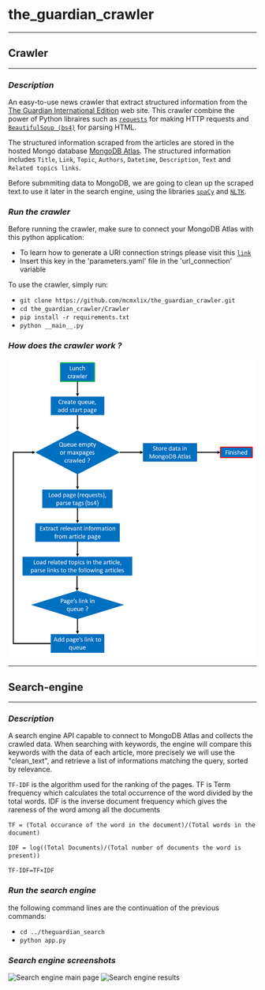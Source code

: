 # the_guardian_crawler
___
## Crawler
___
### *Description*

An easy-to-use news crawler that extract structured information from the [The Guardian International Edition](https://www.theguardian.com/international) web site. This crawler combine the power of Python libraires such as [`requests`](https://requests.readthedocs.io/en/master/) for making HTTP requests and [`BeautifulSoup (bs4)`](https://pypi.org/project/beautifulsoup4/) for parsing HTML.

The structured information scraped from the articles are stored in the hosted Mongo database [MongoDB Atlas](https://www.mongodb.com/cloud/atlas). The structured information includes ```Title```, ```Link```, ```Topic```, ```Authors```, ```Datetime```, ```Description```, ```Text``` and ```Related topics links```.

Before submmiting data to MongoDB, we are going to clean up the scraped text to use it later in the search engine, using the libraries  [`spaCy`](https://spacy.io/) and [`NLTK`](https://www.nltk.org/).

### *Run the crawler*
Before running the crawler, make sure to connect your MongoDB Atlas with this python application:
* To learn how to generate a URI connection strings please visit this [`link`](https://docs.atlas.mongodb.com/driver-connection/)
* Insert this key in the 'parameters.yaml' file in the 'url_connection' variable

To use the crawler, simply run:
* ```git clone https://github.com/mcmxlix/the_guardian_crawler.git```
* ```cd the_guardian_crawler/Crawler```
* ```pip install -r requirements.txt```
* ```python __main__.py```

### *How does the crawler work ?*
![Crawler workflow](images/crawler-flow.png)

___
## Search-engine
___
### *Description*
A search engine API capable to connect to MongoDB Atlas and collects the crawled data. When searching with keywords, the engine will compare this keywords with the data of each article, more precisely we will use the "clean_text", and retrieve a list of informations matching the query, sorted by relevance.

```TF-IDF``` is the algorithm used for the ranking of the pages. TF is Term frequency which calculates the total occurrence of the word divided by the total words. IDF is the inverse document frequency which gives the rareness of the word among all the documents 
```
TF = (Total occurance of the word in the document)/(Total words in the document)
```
```
IDF = log⁡((Total Documents)/(Total number of documents the word is present))
```
```
TF-IDF=TF×IDF
```

### *Run the search engine*
the following command lines are the continuation of the previous commands:
* ```cd ../theguardian_search```
* ```python app.py```

### *Search engine screenshots*
![Search engine main page](images/search-engine1.PNG)
![Search engine results](images/search-engine2.PNG)